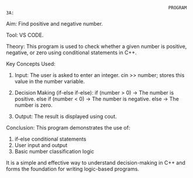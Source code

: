                                                                   PROGRAM 3A:

Aim: Find positive and negative number.

Tool: VS CODE.

Theory: This program is used to check whether a given number is positive, negative, or zero using conditional statements in C++.

Key Concepts Used:

1. Input:
The user is asked to enter an integer.
cin >> number; stores this value in the number variable.

2. Decision Making (if-else if-else):
if (number > 0) → The number is positive.
else if (number < 0) → The number is negative.
else → The number is zero.

3. Output:
The result is displayed using cout.

Conclusion:
This program demonstrates the use of:
1. if-else conditional statements
2. User input and output
3. Basic number classification logic

It is a simple and effective way to understand decision-making in C++ and forms the foundation for writing logic-based programs.



